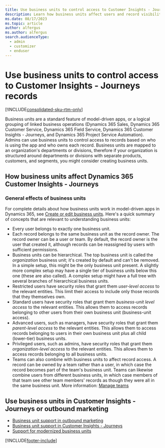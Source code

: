 ```yaml
---
title: Use business units to control access to Customer Insights - Journeys records
description: Learn how business units affect users and record visibility in Dynamics 365 Customer Insights - Journeys.
ms.date: 08/17/2023
ms.topic: article
author: alfergus
ms.author: alfergus
search.audienceType: 
  - admin
  - customizer
  - enduser
---
```


# Use business units to control access to Customer Insights - Journeys records

[!INCLUDE[consolidated-sku-rtm-only](./includes/consolidated-sku-rtm-only.md)]

Business units are a standard feature of model-driven apps, or a logical grouping of linked business operations (Dynamics 365 Sales, Dynamics 365 Customer Service, Dynamics 365 Field Service, Dynamics 365 Customer Insights - Journeys, and Dynamics 365 Project Service Automation). Admins can use business units to control access to records based on who is using the app and who owns each record. Business units are mapped to an organization's departments or divisions, therefore if your organization is structured around departments or divisions with separate products, customers, and segments, you might consider creating business units.

## How business units affect Dynamics 365 Customer Insights - Journeys

### General effects of business units

For complete details about how business units work in model-driven apps in Dynamics 365, see [Create or edit business units](/power-platform/admin/create-edit-business-units). Here's a quick summary of concepts that are relevant to understanding business units:

- Every user belongs to exactly one business unit.
- Each record belongs to the same business unit as the record owner. The record owner can be a user or team. By default, the record owner is the user that created it, although records can be reassigned by users with sufficient permissions.
- Business units can be hierarchical. The top business unit is called the _organization_ business unit; it's created by default and can't be removed. In a simple setup, this might be the only business unit present. A slightly more complex setup may have a single tier of business units below this one (these are also called). A complex setup might have a full tree with several branches of hierarchical business units.
- Restricted users have security roles that grant them _user-level access_ to the relevant entities. This limit their access to include only those records that they themselves own.
- Standard users have security roles that grant them _business-unit level access_ to the relevant entities. This allows them to access records belonging to other users from their own business unit (business-unit access).
- Advanced users, such as managers, have security roles that grant them _parent-level access_ to the relevant entities. This allows them to access records belonging to users in their own business unit plus all child (lower-tier) business units.
- Privileged users, such as admins, have security roles that grant them _organization-level access_ to the relevant entities. This allows them to access records belonging to all business units.
- Teams can also combine with business units to affect record access. A record can be owned by a team rather than a user, in which case the record becomes part of the team's business unit. Teams can likewise combine users from different business units, in which case members of that team see other team members' records as though they were all in the same business unit. More information: [Manage teams](/power-platform/admin/manage-teams)

## Use business units in Customer Insights - Journeys or outbound marketing

- [Business unit support in outbound marketing](business-units-support-outbound-marketing.md)
- [Business unit support in Customer Insights - Journeys](real-time-marketing-business-units.md)
- [Support for modernized business units ](real-time-marketing-modernized-business-units.md)

[!INCLUDE[footer-include](./includes/footer-banner.md)]
